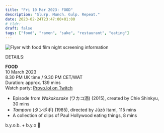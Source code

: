```yaml
---
title: "Fri 10 Mar 2023: FOOD"
description: "Slurp. Munch. Gulp. Repeat."
date: 2023-02-24T23:47:00+01:00
# tldr: 
draft: false
tags: ["food", "ramen", "sake", "restaurant", "eating"]
---
```


![Flyer with food film night screening information](/images/food-flyer.jpg)

DETAILS:

**FOOD**   
10 March 2023  
8.30 PM UK time / 9.30 PM CET/WAT  
Duration: approx. 139 mins  
Watch party: [Provo.lol on Twitch](https://www.twitch.tv/provolol) 

- Episode from *Wakakozake* (ワカコ酒) (2015), created by Chie Shinkyu, 30 mins
- *Tamporo* (タンポポ) (1985), directed by Jūzō Itami, 115 mins 
- A collection of clips of Paul Hollywood eating things, 8 mins

b.y.o.b. + b.y.o 🍜